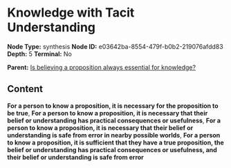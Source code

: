 # Knowledge with Tacit Understanding

**Node Type:** synthesis
**Node ID:** e03642ba-8554-479f-b0b2-219076afdd83
**Depth:** 5
**Terminal:** No

**Parent:** [Is believing a proposition always essential for knowledge?](is-believing-a-proposition-always-essential-for-knowledge-antithesis-9f1d7250-f0ec-43fa-bcd9-dcfa598fdef9.md)

## Content

**For a person to know a proposition, it is necessary for the proposition to be true**, **For a person to know a proposition, it is necessary that their belief or understanding has practical consequences or usefulness**, **For a person to know a proposition, it is necessary that their belief or understanding is safe from error in nearby possible worlds**, **For a person to know a proposition, it is sufficient that they have a true proposition, the belief or understanding has practical consequences or usefulness, and their belief or understanding is safe from error**

